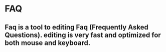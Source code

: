 # FAQ

## Faq is a tool to editing Faq (Frequently Asked Questions). editing is very fast and optimized for both mouse and keyboard.
